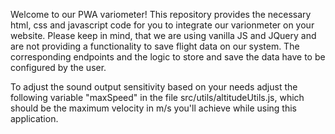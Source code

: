 Welcome to our PWA variometer!
This repository provides the necessary html, css and javascript code for you to integrate our varionmeter on your website. Please keep in mind, that we are using vanilla JS and JQuery and are not providing a functionality to save flight data on our system. The corresponding endpoints and the logic to store and save the data have to be configured by the user.

To adjust the sound output sensitivity based on your needs adjust the following variable "maxSpeed" in the file src/utils/altitudeUtils.js, which should be the maximum velocity in m/s you'll achieve while using this application.

